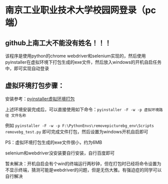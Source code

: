 # 南京工业职业技术大学校园网登录（pc端）
## github上南工大不能没有姓名！！！

该程序是使用python的chrome webdriver和selenium实现的，然后使用pyinstaller在虚拟环境下打包生成的exe文件，然后放入windows的开机自启任务中，即可实现自动登录


## 虚拟环境打包步骤：

安装参考：[pyinstaller虚拟环境打包](https://www.jianshu.com/p/2656fbc01c54)

上述环境安装完成后，可以直接使用如下命令：```pyinstaller -F -w -p 虚拟环境路径 文件名称```

例如 ``` pyinstaller -F -w -p F:\PythonEnvs\removepicturebg_env\Scripts removebg_test.py ``` 即可完成文件打包，然后设置为windows开机自启即可

PS：虚拟环境打包生成的exe文件很小，约为6MB

selenium和webdriver没安装要自行安装，自行百度即可

暂未解决：开机自启会有个win的终端运行两秒钟，但在打包时已经将命令设置为不显示终端，猜测可能是webdriver的问题，但是无伤大雅。有强迫症的同学可以自行解决
